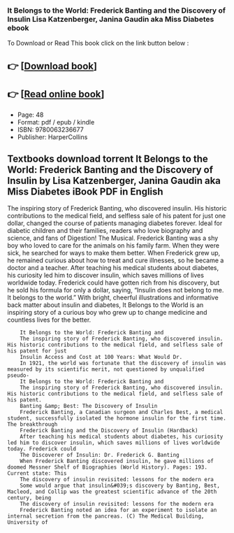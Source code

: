 ### It Belongs to the World: Frederick Banting and the Discovery of Insulin Lisa Katzenberger, Janina Gaudin aka Miss Diabetes ebook

To Download or Read This book click on the link button below :

## 👉  [**[Download book](http://ebooksharez.info/download.php?group=book&from=github.com&id=720612&lnk=1081 "Download book")**]

## 👉  [**[Read online book](http://ebooksharez.info/download.php?group=book&from=github.com&id=720612&lnk=1081 "Read online book")**]


* Page: 48
* Format: pdf / epub / kindle
* ISBN: 9780063236677
* Publisher: HarperCollins



## Textbooks download torrent It Belongs to the World: Frederick Banting and the Discovery of Insulin by Lisa Katzenberger, Janina Gaudin aka Miss Diabetes iBook PDF in English



The inspiring story of Frederick Banting, who discovered insulin. His historic contributions to the medical field, and selfless sale of his patent for just one dollar, changed the course of patients managing diabetes forever. Ideal for diabetic children and their families, readers who love biography and science, and fans of Digestion! The Musical. Frederick Banting was a shy boy who loved to care for the animals on his family farm. When they were sick, he searched for ways to make them better. When Frederick grew up, he remained curious about how to treat and cure illnesses, so he became a doctor and a teacher. After teaching his medical students about diabetes, his curiosity led him to discover insulin, which saves millions of lives worldwide today. Frederick could have gotten rich from his discovery, but he sold his formula for only a dollar, saying, “Insulin does not belong to me. It belongs to the world.” With bright, cheerful illustrations and informative back matter about insulin and diabetes, It Belongs to the World is an inspiring story of a curious boy who grew up to change medicine and countless lives for the better.


        It Belongs to the World: Frederick Banting and
        The inspiring story of Frederick Banting, who discovered insulin. His historic contributions to the medical field, and selfless sale of his patent for just 
        Insulin Access and Cost at 100 Years: What Would Dr.
        In 1921, the world was fortunate that the discovery of insulin was measured by its scientific merit, not questioned by unqualified pseudo- 
        It Belongs to the World: Frederick Banting and
        The inspiring story of Frederick Banting, who discovered insulin. His historic contributions to the medical field, and selfless sale of his patent.
        Banting &amp; Best: The Discovery of Insulin
        Frederick Banting, a Canadian surgeon and Charles Best, a medical student, successfully isolated the hormone insulin for the first time. The breakthrough 
        Frederick Banting and the Discovery of Insulin (Hardback)
        After teaching his medical students about diabetes, his curiosity led him to discover insulin, which saves millions of lives worldwide today. Frederick could 
        The Discoverer of Insulin: Dr. Frederick G. Banting
        When Frederick Banting discovered insulin, he gave millions of doomed Messner Shelf of Biographies (World History). Pages: 193. Current state: This 
        The discovery of insulin revisited: lessons for the modern era
        Some would argue that insulin&#039;s discovery by Banting, Best, Macleod, and Collip was the greatest scientific advance of the 20th century, being 
        The discovery of insulin revisited: lessons for the modern era
        Frederick Banting noted an idea for an experiment to isolate an internal secretion from the pancreas. (C) The Medical Building, University of 
    




